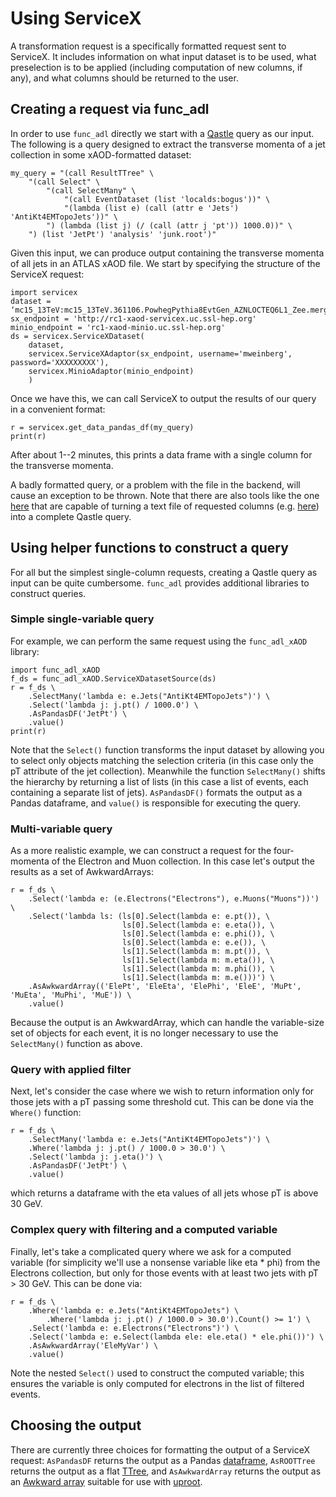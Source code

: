 # Using ServiceX

A transformation request is a specifically formatted request sent to ServiceX. It includes
information on what input dataset is to be used, what preselection is to be applied (including
computation of new columns, if any), and what columns should be returned to the user.

## Creating a request via func_adl

In order to use ``func_adl`` directly we start with a [Qastle](https://github.com/iris-hep/qastle)
query as our input. The following is a query designed to extract the transverse momenta of a jet
collection in some xAOD-formatted dataset:

    my_query = "(call ResultTTree" \
        "(call Select" \
            "(call SelectMany" \
                "(call EventDataset (list 'localds:bogus'))" \
                "(lambda (list e) (call (attr e 'Jets') 'AntiKt4EMTopoJets'))" \
            ") (lambda (list j) (/ (call (attr j 'pt')) 1000.0))" \
        ") (list 'JetPt') 'analysis' 'junk.root')"

Given this input, we can produce output containing the transverse momenta of all jets in an ATLAS
xAOD file. We start by specifying the structure of the ServiceX request:

    import servicex
    dataset = ‘mc15_13TeV:mc15_13TeV.361106.PowhegPythia8EvtGen_AZNLOCTEQ6L1_Zee.merge.DAOD_STDM3.e3601_s2576_s2132_r6630_r6264_p2363_tid05630052_00’
    sx_endpoint = 'http://rc1-xaod-servicex.uc.ssl-hep.org'
    minio_endpoint = 'rc1-xaod-minio.uc.ssl-hep.org'
    ds = servicex.ServiceXDataset(
        dataset,
        servicex.ServiceXAdaptor(sx_endpoint, username='mweinberg', password='XXXXXXXXX'),
        servicex.MinioAdaptor(minio_endpoint)
        )

Once we have this, we can call ServiceX to output the results of our query in a convenient format:

    r = servicex.get_data_pandas_df(my_query)
    print(r)

After about 1--2 minutes, this prints a data frame with a single column for the transverse momenta.

A badly formatted query, or a problem with the file in the backend, will cause an exception to be
thrown. Note that there are also tools like the one
[here](https://github.com/mweinberg2718/useful-scripts/blob/master/xaod_qastle.py) that are capable
of turning a text file of requested columns (e.g.
[here](https://github.com/mweinberg2718/useful-scripts/blob/master/xaod_branches.txt)) into a
complete Qastle query.

## Using helper functions to construct a query

For all but the simplest single-column requests, creating a Qastle query as input can be quite
cumbersome. ``func_adl`` provides additional libraries to construct queries.

### Simple single-variable query

For example, we can perform the same request using the ``func_adl_xAOD`` library:

    import func_adl_xAOD
    f_ds = func_adl_xAOD.ServiceXDatasetSource(ds)
    r = f_ds \
        .SelectMany('lambda e: e.Jets("AntiKt4EMTopoJets")') \
        .Select('lambda j: j.pt() / 1000.0') \
        .AsPandasDF('JetPt') \
        .value()
    print(r)

Note that the ``Select()`` function transforms the input dataset by allowing you to select only
objects matching the selection criteria (in this case only the pT attribute of the jet collection).
Meanwhile the function ``SelectMany()`` shifts the hierarchy by returning a list of lists (in this
case a list of events, each containing a separate list of jets). ``AsPandasDF()`` formats the
output as a Pandas dataframe, and ``value()`` is responsible for executing the query.

### Multi-variable query

As a more realistic example, we can construct a request for the four-momenta of the Electron and
Muon collection. In this case let's output the results as a set of AwkwardArrays:

    r = f_ds \
        .Select('lambda e: (e.Electrons("Electrons"), e.Muons("Muons"))') \
        .Select('lambda ls: (ls[0].Select(lambda e: e.pt()), \
                             ls[0].Select(lambda e: e.eta()), \
                             ls[0].Select(lambda e: e.phi()), \
                             ls[0].Select(lambda e: e.e()), \
                             ls[1].Select(lambda m: m.pt()), \
                             ls[1].Select(lambda m: m.eta()), \
                             ls[1].Select(lambda m: m.phi()), \
                             ls[1].Select(lambda m: m.e()))') \
        .AsAwkwardArray(('ElePt', 'EleEta', 'ElePhi', 'EleE', 'MuPt', 'MuEta', 'MuPhi', 'MuE')) \
        .value()

Because the output is an AwkwardArray, which can handle the variable-size set of objects for each
event, it is no longer necessary to use the ``SelectMany()`` function as above.

### Query with applied filter

Next, let's consider the case where we wish to return information only for those jets with a pT
passing some threshold cut. This can be done via the ``Where()`` function:

    r = f_ds \
        .SelectMany('lambda e: e.Jets("AntiKt4EMTopoJets")') \
        .Where('lambda j: j.pt() / 1000.0 > 30.0') \
        .Select('lambda j: j.eta()') \
        .AsPandasDF('JetPt') \
        .value()

which returns a dataframe with the eta values of all jets whose pT is above 30 GeV.

### Complex query with filtering and a computed variable

Finally, let's take a complicated query where we ask for a computed variable (for simplicity we'll
use a nonsense variable like eta * phi) from the Electrons collection, but only for those events
with at least two jets with pT > 30 GeV. This can be done via:

    r = f_ds \
        .Where('lambda e: e.Jets("AntiKt4EMTopoJets") \
            .Where('lambda j: j.pt() / 1000.0 > 30.0').Count() >= 1') \
        .Select('lambda e: e.Electrons("Electrons")') \
        .Select('lambda e: e.Select(lambda ele: ele.eta() * ele.phi())') \
        .AsAwkwardArray('EleMyVar') \
        .value()

Note the nested ``Select()`` used to construct the computed variable; this ensures the variable is
only computed for electrons in the list of filtered events.

## Choosing the output

There are currently three choices for formatting the output of a ServiceX request: ``AsPandasDF``
returns the output as a Pandas
[dataframe](https://pandas.pydata.org/pandas-docs/stable/reference/api/pandas.DataFrame.html),
``AsROOTTree`` returns the output as a flat
[TTree](https://root.cern.ch/doc/master/classTTree.html), and ``AsAwkwardArray`` returns the output
as an [Awkward array](https://github.com/scikit-hep/awkward-array) suitable for use with
[uproot](https://github.com/scikit-hep/uproot).
